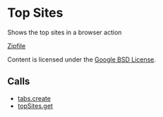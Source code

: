
Top Sites
=======

Shows the top sites in a browser action

[Zipfile](http://developer.chrome.com/extensions/examples/api/topsites/basic.zip)

Content is licensed under the [Google BSD License](http://code.google.com/google_bsd_license.html).

Calls
-----

* [tabs.create](http://developer.chrome.com/extensions/tabs.html#method-create)
* [topSites.get](http://developer.chrome.com/extensions/topSites.html#method-get)